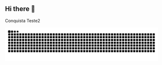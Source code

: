 ## Hi there 👋
Conquista
Teste2








![snake gif](https://github.com/xSilkRoadx/xSilkRoadx/blob/output/github-snake-dark.svg)

